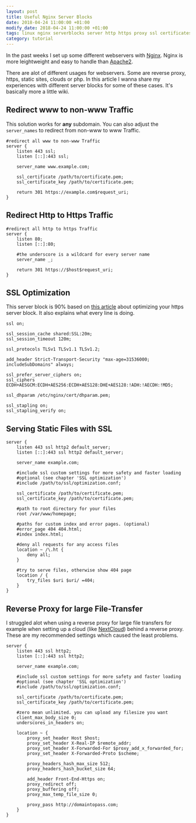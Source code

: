 ```yaml
---
layout: post
title: Useful Nginx Server Blocks
date: 2018-04-24 11:00:00 +01:00
modify_date: 2018-04-24 11:00:00 +01:00
tags: linux nginx serverblocks server http https proxy ssl certificates reverseproxy
category: tutorial
---
```


In the past weeks I set up some different webservers with [Nginx](http://nginx.org). Nginx is more leightweight and easy to handle than [Apache2](https://httpd.apache.org).

There are alot of different usages for webservers. Some are reverse proxy, https, static sites, clouds or php. In this article I wanna share my experiences with different server blocks for some of these cases. It's basically more a little wiki.

## Redirect www to non-www Traffic

This solution works for __any__ subdomain. You can also adjust the `server_names` to redirect from non-www to www Traffic.

```nginx
#redirect all www to non-www Traffic
server {
    listen 443 ssl;
    listen [::]:443 ssl;

    server_name www.example.com;

    ssl_certificate /path/to/certificate.pem;
    ssl_certificate_key /path/to/certificate.pem;

    return 301 https://example.com$request_uri;
}
```

## Redirect Http to Https Traffic

```nginx
#redirect all http to https Traffic
server {
    listen 80;
    listen [::]:80;

    #the underscore is a wildcard for every server name
    server_name _;

    return 301 https://$host$request_uri;
}
```

## SSL Optimization

This server block is 90% based on [this article](https://bjornjohansen.no/optimizing-https-nginx) about optimizing your https server block. It also explains what every line is doing.

```nginx
ssl on;

ssl_session_cache shared:SSL:20m;
ssl_session_timeout 120m;

ssl_protocols TLSv1 TLSv1.1 TLSv1.2;

add_header Strict-Transport-Security "max-age=31536000; includeSubDomains" always;

ssl_prefer_server_ciphers on;
ssl_ciphers ECDH+AESGCM:ECDH+AES256:ECDH+AES128:DHE+AES128:!ADH:!AECDH:!MD5;

ssl_dhparam /etc/nginx/cert/dhparam.pem;

ssl_stapling on;
ssl_stapling_verify on;
```

## Serving Static Files with SSL

```nginx
server {
    listen 443 ssl http2 default_server;
    listen [::]:443 ssl http2 default_server;

    server_name example.com;

    #include ssl custom settings for more safety and faster loading
    #optional (see chapter 'SSL optimization')
    #include /path/to/ssl/optimization.conf;

    ssl_certificate /path/to/certificate.pem;
    ssl_certificate_key /path/to/certificate.pem;

    #path to root directory for your files
    root /var/www/homepage;

    #paths for custom index and error pages. (optional)
    #error_page 404 404.html;
    #index index.html;

    #deny all requests for any access files
    location ~ /\.ht {
        deny all;
    }

    #try to serve files, otherwise show 404 page
    location / {
        try_files $uri $uri/ =404;
    }
}
```

## Reverse Proxy for large File-Transfer

I struggled alot when using a reverse proxy for large file transfers for example when setting up a cloud (like [NextCloud](https://nextcloud.com)) behind a reverse proxy.  
These are my recommended settings which caused the least problems.

```nginx
server {
    listen 443 ssl http2;
    listen [::]:443 ssl http2;

    server_name example.com;

    #include ssl custom settings for more safety and faster loading
    #optional (see chapter 'SSL optimization')
    #include /path/to/ssl/optimization.conf;

    ssl_certificate /path/to/certificate.pem;
    ssl_certificate_key /path/to/certificate.pem;

    #zero mean unlimited. you can upload any filesize you want
    client_max_body_size 0;
    underscores_in_headers on;

    location ~ {
        proxy_set_header Host $host;
        proxy_set_header X-Real-IP $remote_addr;
        proxy_set_header X-Forwarded-For $proxy_add_x_forwarded_for;
        proxy_set_header X-Forwarded-Proto $scheme;

        proxy_headers_hash_max_size 512;
        proxy_headers_hash_bucket_size 64;

        add_header Front-End-Https on;
        proxy_redirect off;
        proxy_buffering off;
        proxy_max_temp_file_size 0;

        proxy_pass http://domaintopass.com;
    }
}
```